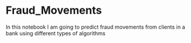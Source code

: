 # Fraud_Movements
In this notebook I am going to predict fraud movements from clients in a bank using different types of algorithms
